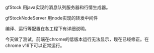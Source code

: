 gfStock
用java实现的消息队列服务器和行情生成器。

gfStockNodeServer
用node实现的转发中间件

编译、运行等配置在各工程下有详细说明。

今天做了测试，前端在chrome的低版本运行无法显示，现在已经修正。在chrome v16下可以正常运行。

